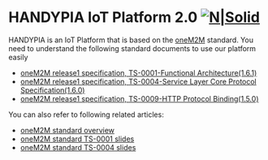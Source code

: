 # HANDYPIA IoT Platform 2.0 [![N|Solid](http://dev.handypia.co.kr/images/common/logo.gif)](http://dev.handypia.co.kr)

HANDYPIA is an IoT Platform that is based on the [oneM2M](http://www.onem2m.org/)  standard. You need to understand  the following standard documents to use our platform easily

  - [oneM2M release1 specification, TS-0001-Functional Architecture(1.6.1)](http://www.onem2m.org/images/files/deliverables/TS-0001-Functional_Architecture-V1_6_1.pdf)
  - [oneM2M release1 specification, TS-0004-Service Layer Core Protocol Specification(1.6.0)](http://www.onem2m.org/images/files/deliverables/UpdateRelease1/TS-0004-Service_Layer_Core_Protocol-V1_6_0.zip)
  - [oneM2M release1 specification, TS-0009-HTTP Protocol Binding(1.5.0)](http://www.onem2m.org/images/files/deliverables/TS-0009-HTTP_Protocol_Binding-V1_5_1.pdf)

You can also refer to following related articles:
  - [oneM2M standard overview](slide/oneM2M(overview).pdf)
  - [oneM2M standard TS-0001 slides](slide/oneM2M(TS0001).pdf)
  - [oneM2M standard TS-0004 slides](slide/oneM2M(TS0004).pdf) 
